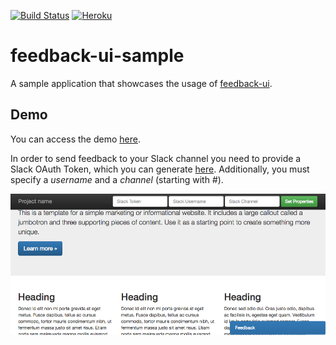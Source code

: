 [![Build Status](https://travis-ci.org/perseacado/feedback-ui-sample.svg?branch=master)](https://travis-ci.org/perseacado/feedback-ui-sample)
[![Heroku](https://heroku-badge.herokuapp.com/?app=feedback-ui-sample&root=/sample&style=flat)](https://feedback-ui-sample.herokuapp.com/sample)

# feedback-ui-sample
A sample application that showcases the usage of [feedback-ui](https://github.com/perseacado/feedback-ui).

## Demo
You can access the demo [here](https://feedback-ui-sample.herokuapp.com/sample).

In order to send feedback to your Slack channel you need to provide a Slack OAuth Token, which you can generate [here](https://api.slack.com/docs/oauth-test-tokens). Additionally, you must specify a _username_ and a _channel_ (starting with _#_).

![feedback-ui-sample](https://raw.githubusercontent.com/perseacado/feedback-ui-sample/master/screenshot.png)
